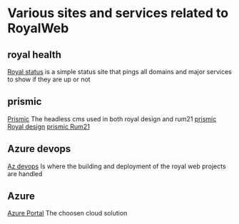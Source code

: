 # Various sites and services related to RoyalWeb

## royal health

[Royal status](http://royal-status.westeurope.azurecontainer.io/)
is a simple status site that pings all domains and major services to show if they are up or not

## prismic

[Prismic](https://prismic.io/dashboard)
The headless cms used in both royal design and rum21
[prismic Royal design](https://royaldesign.prismic.io/)
[prismic Rum21](https://rum21.prismic.io/)

## Azure devops
[Az devops](https://dev.azure.com/projectgreenfield/)
Is where the building and deployment of the royal web projects are handled

## Azure
[Azure Portal](https://portal.azure.com/#home)
The choosen cloud solution